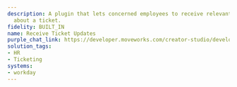 ```yaml
---
description: A plugin that lets concerned employees to receive relevant communications
  about a ticket.
fidelity: BUILT_IN
name: Receive Ticket Updates
purple_chat_link: https://developer.moveworks.com/creator-studio/developer-tools/purple-chat/?conversation=%7B%22startTimestamp%22%3A%2211%3A43+AM%22%2C%22messages%22%3A%5B%7B%22parts%22%3A%5B%7B%22richText%22%3A%22%3Cp%3EUpdate+for+Workday+HR+Case+%3Cb%3EHC-543%3C%2Fb%3E%3A+%27Benefits+Enrollment+Issue%27%3C%2Fp%3E%22%7D%5D%2C%22role%22%3A%22assistant%22%7D%2C%7B%22parts%22%3A%5B%7B%22richText%22%3A%22%3Cb%3E%3Cp%3ENew+Status%3A+In+Progress%3C%2Fp%3E%3C%2Fb%3E%3Cbr%3E%3Cp%3E%3Cb%3EUpdated+by%3A%3C%2Fb%3E+Alicia+Keys%3Cbr%3E%3Cb%3EComment%3A%3C%2Fb%3E+Employee+contacted%2C+gathering+required+information.%3C%2Fp%3E%22%7D%5D%2C%22role%22%3A%22assistant%22%7D%2C%7B%22parts%22%3A%5B%7B%22richText%22%3A%22%3Cp%3ENew+comment+on+Workday+HR+Case+%3Cb%3EHC-543%3C%2Fb%3E%3A+%27Benefits+Enrollment+Issue%27%3C%2Fp%3E%22%7D%5D%2C%22role%22%3A%22assistant%22%7D%2C%7B%22parts%22%3A%5B%7B%22richText%22%3A%22%3Cb%3E%3Cp%3EComment+Details%3C%2Fp%3E%3C%2Fb%3E%3Cbr%3E%3Cp%3E%3Cb%3EComment+by%3A%3C%2Fb%3E+John+Mayer%3Cbr%3E%3Cb%3EComment%3A%3C%2Fb%3E+Verified+employee+eligibility.+Escalating+to+benefits+specialist.%3C%2Fp%3E%22%7D%5D%2C%22role%22%3A%22assistant%22%7D%5D%7D
solution_tags:
- HR
- Ticketing
systems:
- workday
---
```

